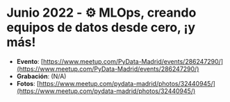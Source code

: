 # Junio 2022 - ⚙️ MLOps, creando equipos de datos desde cero, ¡y más!

- **Evento**: [https://www.meetup.com/PyData-Madrid/events/286247290/](https://www.meetup.com/PyData-Madrid/events/286247290/)
- **Grabación**: (N/A)
- **Fotos**: [https://www.meetup.com/pydata-madrid/photos/32440945/](https://www.meetup.com/pydata-madrid/photos/32440945/)
